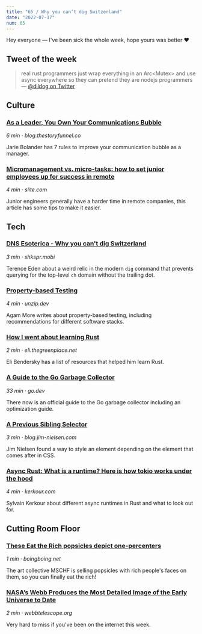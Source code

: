 ```yaml
---
title: "65 / Why you can’t dig Switzerland"
date: "2022-07-17"
num: 65
---
```


Hey everyone — I've been sick the whole week, hope yours was better ❤️

## Tweet of the week

> real rust programmers just wrap everything in an Arc<Mutex<T>> and use async everywhere so they can pretend they are nodejs programmers
> — [@dildog on Twitter](https://twitter.com/dildog/status/1548091710063882240)

## Culture

### [As a Leader, You Own Your Communications Bubble](https://blog.thestoryfunnel.co/as-a-leader-you-own-your-communications-bubble/)

_6 min · blog.thestoryfunnel.co_

Jarie Bolander has 7 rules to improve your communication bubble as a manager.

### [Micromanagement vs. micro-tasks: how to set junior employees up for success in remote](https://slite.com/blog/micromanagement-is-not-a-bad-word)

_4 min · slite.com_

Junior engineers generally have a harder time in remote companies, this article has some tips to make it easier.

## Tech

### [DNS Esoterica - Why you can't dig Switzerland](https://shkspr.mobi/blog/2022/07/dns-esoterica-why-you-cant-dig-switzerland/)

_3 min · shkspr.mobi_

Terence Eden about a weird relic in the modern `dig` command that prevents querying for the top-level `ch` domain without the trailing dot.

### [Property-based Testing](https://unzip.dev/0x009-property-based-testing/)

_4 min · unzip.dev_

Agam More writes about property-based testing, including recommendations for different software stacks.

### [How I went about learning Rust](https://eli.thegreenplace.net/2022/how-i-went-about-learning-rust/)

_2 min · eli.thegreenplace.net_

Eli Bendersky has a list of resources that helped him learn Rust.

### [A Guide to the Go Garbage Collector](https://go.dev/doc/gc-guide)

_33 min · go.dev_

There now is an official guide to the Go garbage collector including an optimization guide.

### [A Previous Sibling Selector](https://blog.jim-nielsen.com/2022/previous-sibling-selector/)

_3 min · blog.jim-nielsen.com_

Jim Nielsen found a way to style an element depending on the element that comes after in CSS.

### [Async Rust: What is a runtime? Here is how tokio works under the hood](https://kerkour.com/rust-async-await-what-is-a-runtime)

_4 min · kerkour.com_

Sylvain Kerkour about different async runtimes in Rust and what to look out for.

## Cutting Room Floor

### [These Eat the Rich popsicles depict one-percenters](https://boingboing.net/2022/07/11/these-eat-the-rich-popsicles-depict-one-percenters.html)

_1 min · boingboing.net_

The art collective MSCHF is selling popsicles with rich people's faces on them, so you can finally eat the rich!

### [NASA’s Webb Produces the Most Detailed Image of the Early Universe to Date](https://webbtelescope.org/contents/news-releases/2022/news-2022-038)

_2 min · webbtelescope.org_

Very hard to miss if you've been on the internet this week.
